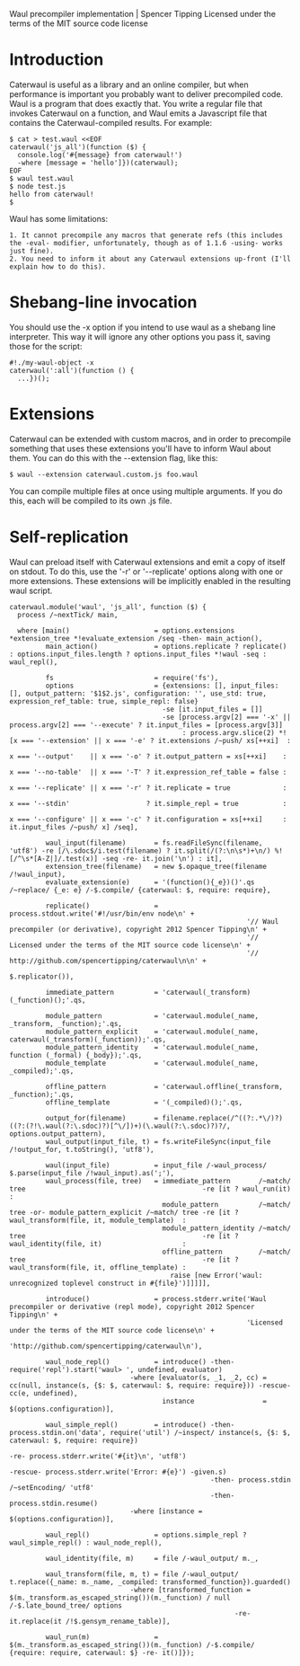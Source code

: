 Waul precompiler implementation | Spencer Tipping
Licensed under the terms of the MIT source code license

# Introduction

Caterwaul is useful as a library and an online compiler, but when performance is important you probably want to deliver precompiled code. Waul is a program that does exactly that. You write a
regular file that invokes Caterwaul on a function, and Waul emits a Javascript file that contains the Caterwaul-compiled results. For example:

    $ cat > test.waul <<EOF
    caterwaul('js_all')(function ($) {
      console.log('#{message} from caterwaul!')
      -where [message = 'hello']})(caterwaul);
    EOF
    $ waul test.waul
    $ node test.js
    hello from caterwaul!
    $

Waul has some limitations:

    1. It cannot precompile any macros that generate refs (this includes the -eval- modifier, unfortunately, though as of 1.1.6 -using- works just fine).
    2. You need to inform it about any Caterwaul extensions up-front (I'll explain how to do this).

# Shebang-line invocation

You should use the -x option if you intend to use waul as a shebang line interpreter. This way it will ignore any other options you pass it, saving those for the script:

    #!./my-waul-object -x
    caterwaul(':all')(function () {
      ...})();

# Extensions

Caterwaul can be extended with custom macros, and in order to precompile something that uses these extensions you'll have to inform Waul about them. You can do this with the --extension flag,
like this:

    $ waul --extension caterwaul.custom.js foo.waul

You can compile multiple files at once using multiple arguments. If you do this, each will be compiled to its own .js file.

# Self-replication

Waul can preload itself with Caterwaul extensions and emit a copy of itself on stdout. To do this, use the '-r' or '--replicate' options along with one or more extensions. These extensions
will be implicitly enabled in the resulting waul script.

```.waul
caterwaul.module('waul', 'js_all', function ($) {
  process /~nextTick/ main,
```

```.waul
  where [main()                     = options.extensions *extension_tree *!evaluate_extension /seq -then- main_action(),
         main_action()              = options.replicate ? replicate() : options.input_files.length ? options.input_files *!waul -seq : waul_repl(),
```

```.waul
         fs                         = require('fs'),
         options                    = {extensions: [], input_files: [], output_pattern: '$1$2.js', configuration: '', use_std: true, expression_ref_table: true, simple_repl: false}
                                      -se [it.input_files = []]
                                      -se [process.argv[2] === '-x' || process.argv[2] === '--execute' ? it.input_files = [process.argv[3]]
                                           : process.argv.slice(2) *![x === '--extension' || x === '-e' ? it.extensions /~push/ xs[++xi]  :
                                                                      x === '--output'    || x === '-o' ? it.output_pattern = xs[++xi]    :
                                                                      x === '--no-table'  || x === '-T' ? it.expression_ref_table = false :
                                                                      x === '--replicate' || x === '-r' ? it.replicate = true             :
                                                                      x === '--stdin'                   ? it.simple_repl = true           :
                                                                      x === '--configure' || x === '-c' ? it.configuration = xs[++xi]     : it.input_files /~push/ x] /seq],
```

```.waul
         waul_input(filename)       = fs.readFileSync(filename, 'utf8') -re [/\.sdoc$/i.test(filename) ? it.split(/(?:\n\s*)+\n/) %![/^\s*[A-Z|]/.test(x)] -seq -re- it.join('\n') : it],
         extension_tree(filename)   = new $.opaque_tree(filename /!waul_input),
         evaluate_extension(e)      = '(function(){_e})()'.qs /~replace/ {_e: e} /-$.compile/ {caterwaul: $, require: require},
```

```.waul
         replicate()                = process.stdout.write('#!/usr/bin/env node\n' +
                                                           '// Waul precompiler (or derivative), copyright 2012 Spencer Tipping\n' +
                                                           '// Licensed under the terms of the MIT source code license\n' +
                                                           '// http://github.com/spencertipping/caterwaul\n\n' +
                                                           $.replicator()),
```

```.waul
         immediate_pattern          = 'caterwaul(_transform)(_function)();'.qs,
```

```.waul
         module_pattern             = 'caterwaul.module(_name, _transform, _function);'.qs,
         module_pattern_explicit    = 'caterwaul.module(_name, caterwaul(_transform)(_function));'.qs,
         module_pattern_identity    = 'caterwaul.module(_name, function (_formal) {_body});'.qs,
         module_template            = 'caterwaul.module(_name, _compiled);'.qs,
```

```.waul
         offline_pattern            = 'caterwaul.offline(_transform, _function);'.qs,
         offline_template           = '(_compiled)();'.qs,
```

```.waul
         output_for(filename)       = filename.replace(/^((?:.*\/)?)((?:(?!\.waul(?:\.sdoc)?)[^\/])+)(\.waul(?:\.sdoc)?)?/, options.output_pattern),
         waul_output(input_file, t) = fs.writeFileSync(input_file /!output_for, t.toString(), 'utf8'),
```

```.waul
         waul(input_file)           = input_file /-waul_process/ $.parse(input_file /!waul_input).as(';'),
         waul_process(file, tree)   = immediate_pattern       /~match/ tree                                            -re [it ? waul_run(it)                               :
                                      module_pattern          /~match/ tree -or- module_pattern_explicit /~match/ tree -re [it ? waul_transform(file, it, module_template)  :
                                      module_pattern_identity /~match/ tree                                            -re [it ? waul_identity(file, it)                    :
                                      offline_pattern         /~match/ tree                                            -re [it ? waul_transform(file, it, offline_template) :
                                        raise [new Error('waul: unrecognized toplevel construct in #{file}')]]]]],
```

```.waul
         introduce()                = process.stderr.write('Waul precompiler or derivative (repl mode), copyright 2012 Spencer Tipping\n' +
                                                           'Licensed under the terms of the MIT source code license\n' +
                                                           'http://github.com/spencertipping/caterwaul\n'),
```

```.waul
         waul_node_repl()           = introduce() -then- require('repl').start('waul> ', undefined, evaluator)
                              -where [evaluator(s, _1, _2, cc) = cc(null, instance(s, {$: $, caterwaul: $, require: require})) -rescue- cc(e, undefined),
                                      instance                 = $(options.configuration)],
```

```.waul
         waul_simple_repl()         = introduce() -then- process.stdin.on('data', require('util') /~inspect/ instance(s, {$: $, caterwaul: $, require: require})
                                                                                  -re- process.stderr.write('#{it}\n', 'utf8')
                                                                                  -rescue- process.stderr.write('Error: #{e}') -given.s)
                                                  -then- process.stdin /~setEncoding/ 'utf8'
                                                  -then- process.stdin.resume()
                              -where [instance = $(options.configuration)],
```

```.waul
         waul_repl()                = options.simple_repl ? waul_simple_repl() : waul_node_repl(),
```

```.waul
         waul_identity(file, m)     = file /-waul_output/ m._,
```

```.waul
         waul_transform(file, m, t) = file /-waul_output/ t.replace({_name: m._name, _compiled: transformed_function}).guarded()
                              -where [transformed_function = $(m._transform.as_escaped_string())(m._function) / null /-$.late_bound_tree/ options
                                                        -re- it.replace(it /!$.gensym_rename_table)],
```

```.waul
         waul_run(m)                = $(m._transform.as_escaped_string())(m._function) /-$.compile/ {require: require, caterwaul: $} -re- it()]});

```